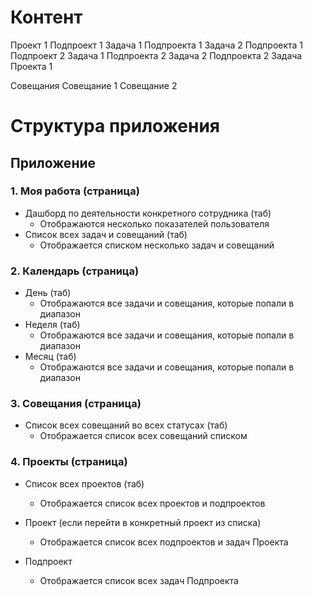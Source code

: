 
# Контент

Проект 1
	Подпроект 1
		Задача 1 Подпроекта 1
		Задача 2 Подпроекта 1
	 Подпроект 2
	 	Задача 1 Подпроекта 2
		Задача 2 Подпроекта 2
	 Задача Проекта 1

Совещания
	Совещание 1
	Совещание 2

# Структура приложения

## Приложение 

### 1. Моя работа (страница)
- Дашборд по деятельности конкретного сотрудника (таб)
	- Отображаются несколько показателей пользователя
- Список всех задач и совещаний (таб)
	- Отображается списком несколько задач и совещаний

### 2. Календарь (страница)
- День (таб)
	- Отображаются все задачи и совещания, которые попали в диапазон
- Неделя (таб)
	- Отображаются все задачи и совещания, которые попали в диапазон
- Месяц (таб)
	- Отображаются все задачи и совещания, которые попали в диапазон

### 3. Совещания (страница)
- Список всех совещаний во всех статусах (таб)
	- Отображается список всех совещаний списком

### 4. Проекты (страница)
- Список всех проектов (таб)
	- Отображается список всех проектов и подпроектов
  
- Проект (если перейти в конкретный проект из списка)
	- Отображается список всех подпроектов и задач Проекта

 - Подпроект
	 - Отображается список всех задач Подпроекта